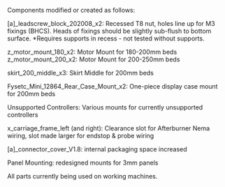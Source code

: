 Components modified or created as follows:

[a]_leadscrew_block_202008_x2: Recessed T8 nut, holes line up for M3 fixings (BHCS). Heads of fixings should be slightly sub-flush to bottom surface. *Requires supports in recess - not tested without supports.

z_motor_mount_180_x2: Motor Mount for 180-200mm beds
z_motor_mount_200_x2: Motor Mount for 200-250mm beds

skirt_200_middle_x3: Skirt Middle for 200mm beds

Fysetc_Mini_12864_Rear_Case_Mount_x2: One-piece display case mount for 200mm beds

Unsupported Controllers: Various mounts for currently unsupported controllers

x_carriage_frame_left (and right): Clearance slot for Afterburner Nema wiring, slot made larger for endstop & probe wiring

[a]_connector_cover_V1.8: internal packaging space increased

Panel Mounting: redesigned mounts for 3mm panels

All parts currently being used on working machines.
